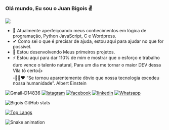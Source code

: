 ### Olá mundo, Eu sou o Juan Bigois ✌

![](https://media.giphy.com/media/dWesBcTLavkZuG35MI/giphy.gif)

- 🌱 Atualmente aperfeiçoando meus conhecimentos em lógica de programação, Python JavaScript, C e
 Wordpress.
- ✔ Como sei o que é precisar de ajuda, estou aqui para ajudar no que for possível.
- 🤔 Estou desenvolvendo Meus primeiros projetos.
- ⚡  Estou aqui para dar 110% de mim e mostrar que o esforço e trabalho duro vence o talento natural,
      Para um dia me tornar o maior DEV dessa Vila tô certo👍      
-👨‍💻❤ “Se tornou aparentemente óbvio que nossa tecnologia excedeu nossa humanidade”. Albert Einstein 
      

![Gmail-D14836](https://user-images.githubusercontent.com/106891118/174686097-1c9cf0c3-cd53-4ce1-8fca-7d10798de76d.svg)
[![Istagram](https://img.shields.io/badge/Instagram-E4405F?style=for-the-badge&logo=instagram&logoColor=white)](https://www.instagram.com/bigois.jr/)
[![facebook](https://img.shields.io/badge/Facebook-1877F2?style=for-the-badge&logo=facebook&logoColor=white)](https://www.facebook.com/jcrbigois)
[![linkedin](https://img.shields.io/badge/LinkedIn-0077B5?style=for-the-badge&logo=linkedin&logoColor=white)](https://www.linkedin.com/in/juan-bigois/)
[![Whatsapp](https://img.shields.io/badge/WhatsApp-25D366?style=for-the-badge&logo=whatsapp&logoColor=white)](https://api.whatsapp.com/send?phone=5511951174665&text=Ol%C3%A1%20Dev%2C%20vim%20pelo%20GitHub%20e%20gostaria%20de%20falar%20com%20voc%C3%AA.)

![Bigois GitHub stats](https://github-readme-stats.vercel.app/api?username=Bigois&show_icons=true&theme=onedark)

[![Top Langs](https://github-readme-stats.vercel.app/api/top-langs/?username=Bigois)](https://github.com/anuraghazra/github-readme-stats)

![Snake animation](https://github.com/bigoisjr/bigoisjr/blob/output/github-contribution-grid-snake.svg)

